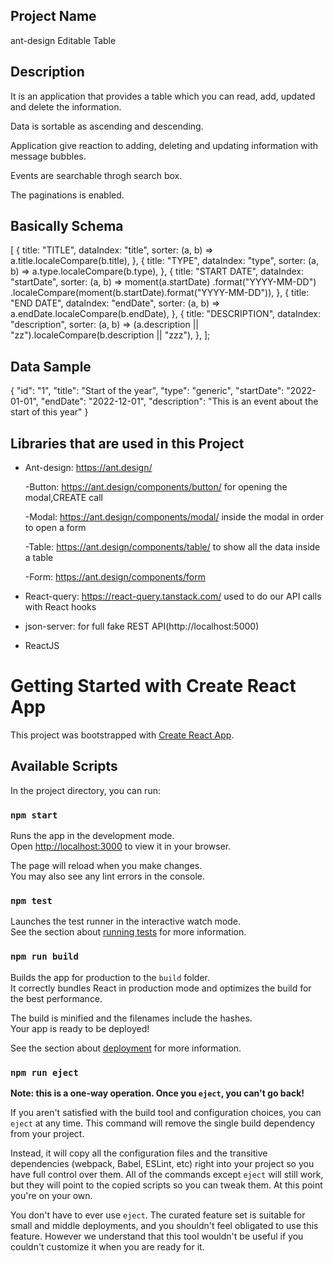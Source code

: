 ## Project Name

ant-design Editable Table

## Description

It is an application that provides a table which you can read, add, updated and delete the information.

Data is sortable as ascending and descending.

Application give reaction to adding, deleting and updating information with message bubbles.

Events are searchable throgh search box.

The paginations is enabled.

## Basically Schema

[
{
title: "TITLE",
dataIndex: "title",
sorter: (a, b) => a.title.localeCompare(b.title),
},
{
title: "TYPE",
dataIndex: "type",
sorter: (a, b) => a.type.localeCompare(b.type),
},
{
title: "START DATE",
dataIndex: "startDate",
sorter: (a, b) =>
moment(a.startDate)
.format("YYYY-MM-DD")
.localeCompare(moment(b.startDate).format("YYYY-MM-DD")),
},
{
title: "END DATE",
dataIndex: "endDate",
sorter: (a, b) => a.endDate.localeCompare(b.endDate),
},
{
title: "DESCRIPTION",
dataIndex: "description",
sorter: (a, b) =>
(a.description || "zz").localeCompare(b.description || "zzz"),
},
];

## Data Sample

{
"id": "1",
"title": "Start of the year",
"type": "generic",
"startDate": "2022-01-01",
"endDate": "2022-12-01",
"description": "This is an event about the start of this year"
}

## Libraries that are used in this Project

- Ant-design: https://ant.design/

  -Button: https://ant.design/components/button/ for opening the modal,CREATE call

  -Modal: https://ant.design/components/modal/ inside the modal in order to open a form

  -Table: https://ant.design/components/table/ to show all the data inside a table

  -Form: https://ant.design/components/form

- React-query: https://react-query.tanstack.com/ used to do our API calls with React hooks

- json-server: for full fake REST API(http://localhost:5000)

- ReactJS

# Getting Started with Create React App

This project was bootstrapped with [Create React App](https://github.com/facebook/create-react-app).

## Available Scripts

In the project directory, you can run:

### `npm start`

Runs the app in the development mode.\
Open [http://localhost:3000](http://localhost:3000) to view it in your browser.

The page will reload when you make changes.\
You may also see any lint errors in the console.

### `npm test`

Launches the test runner in the interactive watch mode.\
See the section about [running tests](https://facebook.github.io/create-react-app/docs/running-tests) for more information.

### `npm run build`

Builds the app for production to the `build` folder.\
It correctly bundles React in production mode and optimizes the build for the best performance.

The build is minified and the filenames include the hashes.\
Your app is ready to be deployed!

See the section about [deployment](https://facebook.github.io/create-react-app/docs/deployment) for more information.

### `npm run eject`

**Note: this is a one-way operation. Once you `eject`, you can't go back!**

If you aren't satisfied with the build tool and configuration choices, you can `eject` at any time. This command will remove the single build dependency from your project.

Instead, it will copy all the configuration files and the transitive dependencies (webpack, Babel, ESLint, etc) right into your project so you have full control over them. All of the commands except `eject` will still work, but they will point to the copied scripts so you can tweak them. At this point you're on your own.

You don't have to ever use `eject`. The curated feature set is suitable for small and middle deployments, and you shouldn't feel obligated to use this feature. However we understand that this tool wouldn't be useful if you couldn't customize it when you are ready for it.
